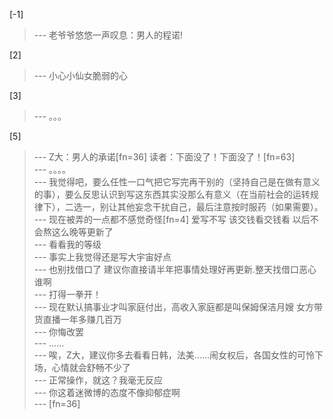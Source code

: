 
[-1] 
>--- 老爷爷悠悠一声叹息：男人的程诺!<br>

[2] 
>--- 小心小仙女脆弱的心<br>

[3] 
>--- 。。。<br>

[5] 
>--- Z大：男人的承诺[fn=36]
读者：下面没了！下面没了！[fn=63]<br>
>--- 。。。。<br>
>--- 我觉得吧，要么任性一口气把它写完再干别的（坚持自己是在做有意义的事），要么反思认识到写这东西其实没那么有意义（在当前社会的运转规律下），二选一，别让其他妄念干扰自己，最后注意按时服药（如果需要）。<br>
>--- 现在被弄的一点都不感觉奇怪[fn=4] 爱写不写 该交钱看交钱看 以后不会熬这么晚等更新了<br>
>--- 看看我的等级<br>
>--- 事实上我觉得还是写大宇宙好点<br>
>--- 也别找借口了 建议你直接请半年把事情处理好再更新.整天找借口恶心谁啊<br>
>--- 打得一拳开！<br>
>--- 现在默认搞事业才叫家庭付出，高收入家庭都是叫保姆保洁月嫂 女方带货直播一年多赚几百万<br>
>--- 你悔改罢<br>
>--- ……<br>
>--- 唉，Z大，建议你多去看看日韩，法美……闹女权后，各国女性的可怜下场，心情就会舒畅不少了<br>
>--- 正常操作，就这？我毫无反应<br>
>--- 你这着迷微博的态度不像抑郁症啊<br>
>--- [fn=36]<br>
